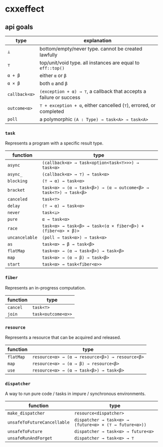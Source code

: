 # cxxeffect

## api goals

| type          | explanation |
|---------------|--|
| `⊥`           | bottom/empty/never type. cannot be created lawfully |
| `⊤`           | top/unit/void type. all instances are equal to `eff::top()` |
| `α + β`       | either `α` or `β` |
| `α × β`       | both `α` and `β` |
| `callback<α>` | `(exception + α) → ⊤`, a callback that accepts a failure or success |
| `outcome<α>`  | `⊤ + exception + α`, either cancelled (`⊤`), errored, or completed |
| `poll`        | a polymorphic `(A : Type) → task<A> → task<A>` |

### `task`

Represents a program with a specific result type.

| function       | type                                                             |
|----------------|------------------------------------------------------------------|
| `async`        | `(callback<α> → task<option<task<⊤>>>) → task<α>`                |
| `async_`       | `(callback<α> → ⊤) → task<α>`                                    |
| `blocking`     | `(⊤ → α) → task<α>`                                              |
| `bracket`      | `task<α> → (α → task<β>) → (α → outcome<β> → task<⊤>) → task<β>` |
| `canceled`     | `task<⊤>`                                                        |
| `delay`        | `(⊤ → α) → task<α>`                                              |
| `never`        | `task<⊥>`                                                        |
| `pure`         | `α → task<α>`                                                    |
| `race`         | `task<α> → task<β> → task<(α × fiber<β>) + (fiber<α> × β)>`      |
| `uncancelable` | `(poll → task<α>) → task<α>`                                     |
| `as`           | `task<α> → β → task<β>`                                          |
| `flatMap`      | `task<α> → (α → task<β>) → task<β>`                              |
| `map`          | `task<α> → (α → β) → task<β>`                                    |
| `start`        | `task<α> → task<fiber<α>>`                                       |

### `fiber`

Represents an in-progress computation.

| function | type               |
|----------|--------------------|
| `cancel` | `task<⊤>`          |
| `join`   | `task<outcome<α>>` |

### `resource`

Represents a resource that can be acquired and released.

| function  | type                                            |
|-----------|-------------------------------------------------|
| `flatMap` | `resource<α> → (α → resource<β>) → resource<β>` |
| `map`     | `resource<α> → (α → β) → resource<β>`           |
| `use`     | `resource<α> → (α → task<β>) → task<β>`         |

### `dispatcher`

A way to run pure code / tasks in impure / synchronous environments.

| function                    | type                                                   |
|-----------------------------|--------------------------------------------------------|
| `make_dispatcher`           | `resource<dispatcher>`                                 |
| `unsafeToFutureCancellable` | `dispatcher → task<α> → (future<α> × (⊤ → future<α>))` |
| `unsafeToFuture`            | `dispatcher → task<α> → future<α>`                     |
| `unsafeRunAndForget`        | `dispatcher → task<α> → ⊤`                             |
